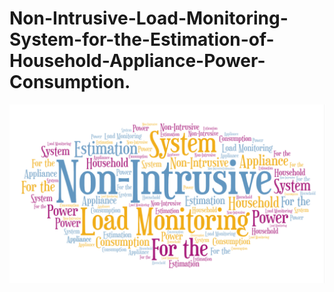 # Non-Intrusive-Load-Monitoring-System-for-the-Estimation-of-Household-Appliance-Power-Consumption.

![alt text](https://github.com/ambigarnikhil/Non-Intrusive-Load-Monitoring-System-for-the-Estimation-of-Household-Appliance-Power-Consumption/blob/main/title.png)

